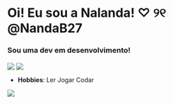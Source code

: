 <h1> Oi! Eu sou a Nalanda! ♡ ୨୧ @NandaB27 </h1>
<h3>Sou uma dev em desenvolvimento!</h3>
<img align="center" src="https://i.pinimg.com/564x/af/44/a7/af44a7b26e36eb8f421fe514a6b709b7.jpg">
<img align="center" src="https://64.media.tumblr.com/697444cb2a23d2ac7b6ade664459f75c/46c1c90b6f691c5d-f8/s1280x1920/173d870df6e4e3a00533780998ff8807190130c0.pnj">


<p align="center">

- **Hobbies**:
  Ler
  Jogar
  Codar
<img src="https://64.media.tumblr.com/11fa4eeb8c5de4381545b21faa3341bb/199b97742d0b70b4-6d/s250x400/aec01f01d29fa7e9f14f00d9b8817ad6ad761f16.pnj">


<!--
**NandaB27/NandaB27** is a ✨ _special_ ✨ repository because its `README.md` (this file) appears on your GitHub profile.

Here are some ideas to get you started:

- 🔭 I’m currently working on ...
- 🌱 I’m currently learning ...
- 👯 I’m looking to collaborate on ...
- 🤔 I’m looking for help with ...
- 💬 Ask me about ...
- 📫 How to reach me: ...
- 😄 Pronouns: ...
- ⚡ Fun fact: ...
-->
